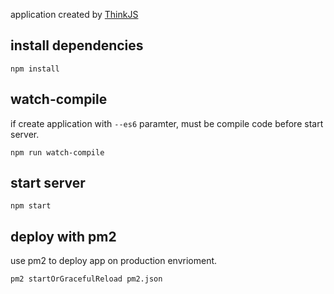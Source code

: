 
application created by [ThinkJS](http://www.thinkjs.org)

## install dependencies

```
npm install
```

## watch-compile

if create application with `--es6` paramter, must be compile code before start server.

```
npm run watch-compile
```

## start server

```
npm start
```

## deploy with pm2

use pm2 to deploy app on production envrioment.

```
pm2 startOrGracefulReload pm2.json
```